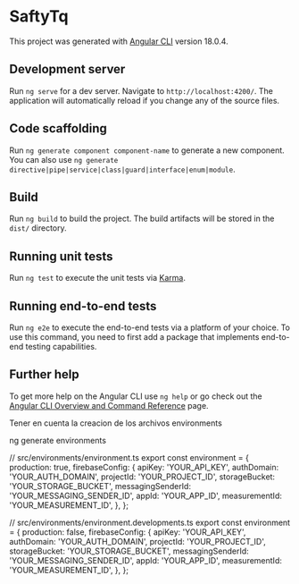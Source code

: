 # SaftyTq

This project was generated with [Angular CLI](https://github.com/angular/angular-cli) version 18.0.4.

## Development server

Run `ng serve` for a dev server. Navigate to `http://localhost:4200/`. The application will automatically reload if you change any of the source files.

## Code scaffolding

Run `ng generate component component-name` to generate a new component. You can also use `ng generate directive|pipe|service|class|guard|interface|enum|module`.

## Build

Run `ng build` to build the project. The build artifacts will be stored in the `dist/` directory.

## Running unit tests

Run `ng test` to execute the unit tests via [Karma](https://karma-runner.github.io).

## Running end-to-end tests

Run `ng e2e` to execute the end-to-end tests via a platform of your choice. To use this command, you need to first add a package that implements end-to-end testing capabilities.

## Further help

To get more help on the Angular CLI use `ng help` or go check out the [Angular CLI Overview and Command Reference](https://angular.dev/tools/cli) page.

Tener en cuenta la creacion de los archivos environments

ng generate environments

// src/environments/environment.ts
export const environment = {
production: true,
firebaseConfig: {
apiKey: 'YOUR_API_KEY',
authDomain: 'YOUR_AUTH_DOMAIN',
projectId: 'YOUR_PROJECT_ID',
storageBucket: 'YOUR_STORAGE_BUCKET',
messagingSenderId: 'YOUR_MESSAGING_SENDER_ID',
appId: 'YOUR_APP_ID',
measurementId: 'YOUR_MEASUREMENT_ID',
},
};

// src/environments/environment.developments.ts
export const environment = {
production: false,
firebaseConfig: {
apiKey: 'YOUR_API_KEY',
authDomain: 'YOUR_AUTH_DOMAIN',
projectId: 'YOUR_PROJECT_ID',
storageBucket: 'YOUR_STORAGE_BUCKET',
messagingSenderId: 'YOUR_MESSAGING_SENDER_ID',
appId: 'YOUR_APP_ID',
measurementId: 'YOUR_MEASUREMENT_ID',
},
};

